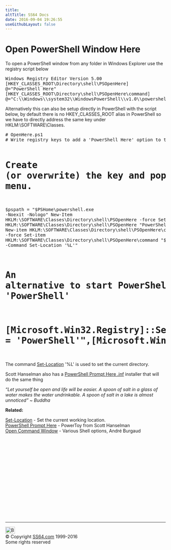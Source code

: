 ```yaml
---
title:
altTitle: SS64 Docs
date: 2016-09-04 19:26:55
useGithubLayout: false
---
```

<!-- #BeginLibraryItem "/Library/head_pssyntax.lbi" --><!-- #EndLibraryItem --><h1>Open PowerShell Window Here</h1>
<p>To open a PowerShell window from any folder in Windows Explorer use the registry script below</p>
<pre>Windows Registry Editor Version 5.00
[HKEY_CLASSES_ROOT\Directory\shell\PSOpenHere]
@="PowerShell Here"
[HKEY_CLASSES_ROOT\Directory\shell\PSOpenHere\command]
@="C:\\Windows\\system32\\WindowsPowerShell\\v1.0\\powershell.exe -NoExit -Command Set-Location -LiteralPath '%L'"</pre>
<p>Alternatively this can also be setup directly in PowerShell with the script below,  by default there is no HKEY_CLASSES_ROOT alias in PowerShell so we have to directly address the same key under HKLM:\SOFTWARE\Classes. </p>
<pre># OpenHere.ps1
# Write registry keys to add a 'PowerShell Here' option to the Windows Explorer right click menu.
   
# Create (or overwrite) the key and populate the value to appear in the menu.
   
$pspath = "$PSHome\powershell.exe -Noexit -Nologo"
New-Item HKLM:\SOFTWARE\Classes\Directory\shell\PSOpenHere -force 
Set-Item HKLM:\SOFTWARE\Classes\Directory\shell\PSOpenHere "PowerShell Here"
New-item HKLM:\SOFTWARE\Classes\Directory\shell\PSOpenHere\command -force
Set-item HKLM:\SOFTWARE\Classes\Directory\shell\PSOpenHere\command "$pspath -Command Set-Location '%L'"

  # An alternative to start PowerShell and set the console title to 'PowerShell'
  # [Microsoft.Win32.Registry]::SetValue("HKEY_LOCAL_MACHINE\SOFTWARE\Classes\Directory\shell\PSOpenHere\command","","$pspath -Command Set-Location '%L' ;`$Host.UI.RawUI.WindowTitle = 'PowerShell'",[Microsoft.Win32.RegistryValueKind]::ExpandString)
</pre>
<p>  The command <a href="set-location.html">Set-Location</a> '%L' is used to set the current directory.</p>
<p> Scott Hanselman also has a <a href="http://www.hanselman.com/blog/IntroducingPowerShellPromptHere.aspx">PowerShell Prompt Here .inf</a> installer that will do the same thing</p>
<p class="quote"><i>“Let yourself be open and life will be easier. A spoon of salt in a glass of water makes the water undrinkable. A spoon of salt in a lake is almost unnoticed” ~ Buddha</i></p>
<p><b>Related:</b></p>
<p><a href="set-location.html">Set-Location</a> - Set the current working location.<br>
<a href="http://www.hanselman.com/blog/IntroducingPowerShellPromptHere.aspx">PowerShell Prompt Here</a> - PowerToy from Scott Hanselman<br>
<a href="http://www.burgaud.com/open-command-window-here/">Open Command Window</a> - Various Shell options, André Burgaud<!-- #BeginLibraryItem "/Library/foot_ps.lbi" --></p><p>
<!-- PowerShell300 -->
<ins class="adsbygoogle" style="display:inline-block;width:300px;height:250px" data-ad-client="ca-pub-6140977852749469" data-ad-slot="6253539900"></ins>
<script>
(adsbygoogle = window.adsbygoogle || []).push({});
</script></p>
<hr>
<div id="bl" class="footer"><a href="syntax-openhere.html#"><img src="../images/top.png" width="30" height="22" alt="Back to the Top"></a></div>
<div id="br" class="footer, tagline">© Copyright <a href="../index.html">SS64.com</a> 1999-2016<br>
Some rights reserved</div><!-- #EndLibraryItem --><p></p>


